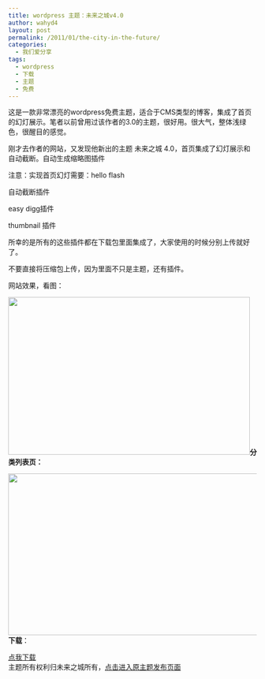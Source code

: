 ```yaml
---
title: wordpress 主题：未来之城v4.0
author: wahyd4
layout: post
permalink: /2011/01/the-city-in-the-future/
categories:
  - 我们爱分享
tags:
  - wordpress
  - 下载
  - 主题
  - 免费
---
```

这是一款非常漂亮的wordpress免费主题，适合于CMS类型的博客，集成了首页的幻灯展示。笔者以前曾用过该作者的3.0的主题，很好用。很大气，整体浅绿色，很醒目的感觉。

刚才去作者的网站，又发现他新出的主题 未来之城 4.0，首页集成了幻灯展示和自动截断。自动生成缩略图插件

注意：实现首页幻灯需要：hello flash

自动截断插件

easy digg插件

thumbnail 插件

所幸的是所有的这些插件都在下载包里面集成了，大家使用的时候分别上传就好了。

不要直接将压缩包上传，因为里面不只是主题，还有插件。

网站效果，看图：

<p style="text-align: left;">
  <a href="/images/2011/01/1-7-7_conew1.jpg"><img class="aligncenter size-full wp-image-1210" title="1-7-7_conew1" src="/images/2011/01/1-7-7_conew1.jpg" alt="" width="490" height="320" /></a><strong>分类列表页：</strong>
</p>

<p style="text-align: left;">
  <a href="/images/2011/01/1-7-8_conew1.jpg"><img class="aligncenter size-full wp-image-1211" title="1-7-8_conew1" src="/images/2011/01/1-7-8_conew1.jpg" alt="" width="524" height="328" /></a><strong>下载</strong>：
</p>

<a href="http://u.115.com/file/f1261ba176" target="_blank">点我下载</a>  
主题所有权利归未来之城所有，<a href="http://www.goocn.com/archives/3782.html" target="_blank">点击进入原主题发布页面</a>